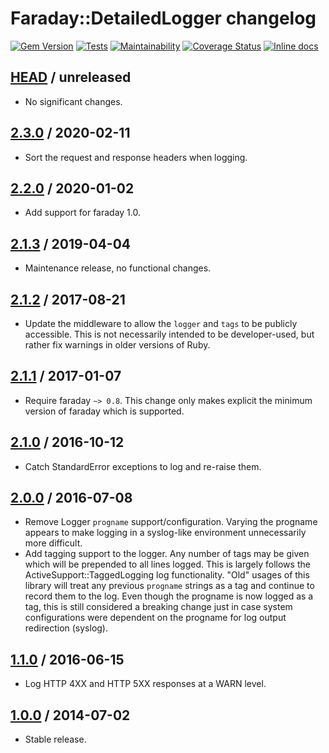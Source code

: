 # Faraday::DetailedLogger changelog

[![Gem Version](https://badge.fury.io/rb/faraday-detailed_logger.svg)](https://badge.fury.io/rb/faraday-detailed_logger)
[![Tests](https://github.com/envylabs/faraday-detailed_logger/workflows/Tests/badge.svg)](https://github.com/envylabs/faraday-detailed_logger/actions?query=workflow%3ATests)
[![Maintainability](https://api.codeclimate.com/v1/badges/4d352482c536f5cee0c8/maintainability)](https://codeclimate.com/github/envylabs/faraday-detailed_logger/maintainability)
[![Coverage Status](https://coveralls.io/repos/github/envylabs/faraday-detailed_logger/badge.svg?branch=master)](https://coveralls.io/github/envylabs/faraday-detailed_logger?branch=master)
[![Inline docs](https://inch-ci.org/github/envylabs/faraday-detailed_logger.svg?branch=master)](https://inch-ci.org/github/envylabs/faraday-detailed_logger)

## [HEAD][] / unreleased

* No significant changes.

## [2.3.0][] / 2020-02-11

* Sort the request and response headers when logging.

## [2.2.0][] / 2020-01-02

* Add support for faraday 1.0.

## [2.1.3][] / 2019-04-04

* Maintenance release, no functional changes.

## [2.1.2][] / 2017-08-21

* Update the middleware to allow the `logger` and `tags` to be publicly
  accessible. This is not necessarily intended to be developer-used, but rather
  fix warnings in older versions of Ruby.

## [2.1.1][] / 2017-01-07

* Require faraday `~> 0.8`. This change only makes explicit the minimum version
  of faraday which is supported.

## [2.1.0][] / 2016-10-12

* Catch StandardError exceptions to log and re-raise them.

## [2.0.0][] / 2016-07-08

* Remove Logger `progname` support/configuration. Varying the progname appears
  to make logging in a syslog-like environment unnecessarily more difficult.
* Add tagging support to the logger. Any number of tags may be given which will
  be prepended to all lines logged. This is largely follows the
  ActiveSupport::TaggedLogging log functionality. "Old" usages of this library
  will treat any previous `progname` strings as a tag and continue to record
  them to the log. Even though the progname is now logged as a tag, this is
  still considered a breaking change just in case system configurations were
  dependent on the progname for log output redirection (syslog).

## [1.1.0][] / 2016-06-15

* Log HTTP 4XX and HTTP 5XX responses at a WARN level.

## [1.0.0][] / 2014-07-02

* Stable release.

[1.0.0]: https://github.com/envylabs/faraday-detailed_logger/tree/v1.0.0
[1.1.0]: https://github.com/envylabs/faraday-detailed_logger/compare/v1.0.0...v1.1.0
[2.0.0]: https://github.com/envylabs/faraday-detailed_logger/compare/v1.1.0...v2.0.0
[2.1.0]: https://github.com/envylabs/faraday-detailed_logger/compare/v2.0.0...v2.1.0
[2.1.1]: https://github.com/envylabs/faraday-detailed_logger/compare/v2.1.0...v2.1.1
[2.1.2]: https://github.com/envylabs/faraday-detailed_logger/compare/v2.1.1...v2.1.2
[2.1.3]: https://github.com/envylabs/faraday-detailed_logger/compare/v2.1.2...v2.1.3
[2.2.0]: https://github.com/envylabs/faraday-detailed_logger/compare/v2.1.3...v2.2.0
[2.3.0]: https://github.com/envylabs/faraday-detailed_logger/compare/v2.2.0...v2.3.0
[HEAD]: https://github.com/envylabs/faraday-detailed_logger/compare/v2.3.0...master
